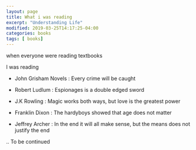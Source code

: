 ```yaml
---
layout: page
title: What i was reading
excerpt: "Understanding Life"
modified: 2019-03-25T14:17:25-04:00
categories: books
tags: [ books]
---
```



when everyone were reading textbooks

I was reading

* John Grisham Novels : Every crime will be caught

* Robert Ludlum : Espionages is a double edged sword

* J.K Rowling : Magic works both ways, but love is the greatest power

* Franklin Dixon : The hardyboys showed that age does not matter

* Jeffrey Archer : In the end it will all make sense, but the means does not justify the end

..
To be continued
